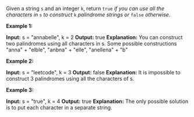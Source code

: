 Given a string  `s`  and an integer  `k`, return  `true`  _if you can use all the characters in_ `s` _to construct_ `k` _palindrome strings or_ `false` _otherwise_.

**Example 1:**

**Input:** s = "annabelle", k = 2
**Output:** true
**Explanation:** You can construct two palindromes using all characters in s.
Some possible constructions "anna" + "elble", "anbna" + "elle", "anellena" + "b"

**Example 2:**

**Input:** s = "leetcode", k = 3
**Output:** false
**Explanation:** It is impossible to construct 3 palindromes using all the characters of s.

**Example 3:**

**Input:** s = "true", k = 4
**Output:** true
**Explanation:** The only possible solution is to put each character in a separate string.
